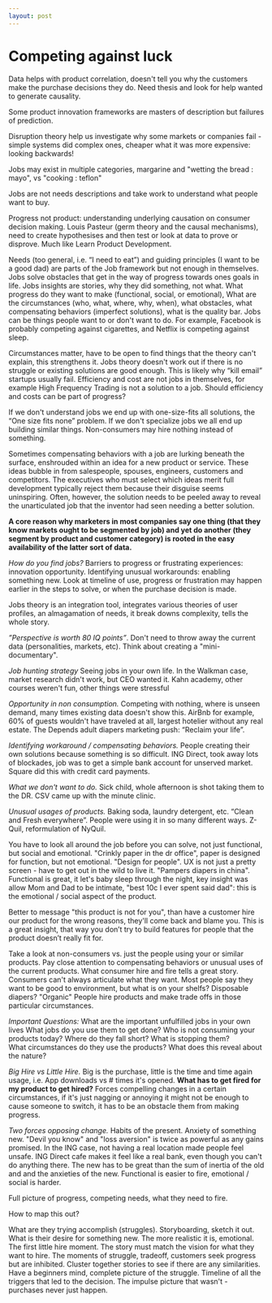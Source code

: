 ```yaml
---
layout: post
---
```

# Competing against luck 

Data helps with product correlation, doesn't tell you why the customers make the purchase decisions they do.  Need thesis and look for help wanted to generate causality.

Some product innovation frameworks are masters of description but failures of prediction. 

Disruption theory help us investigate why some markets or companies fail - simple systems did complex ones, cheaper what it was more expensive: looking backwards!

Jobs may exist in multiple categories, margarine and "wetting the bread : mayo", vs "cooking : teflon"

Jobs are not needs descriptions and take work to understand what people want to buy.

Progress not product: understanding underlying causation on consumer decision making.  Louis Pasteur (germ theory and the causal mechanisms), need to create hypothesises and then test or look at data to prove or disprove. Much like Learn Product Development.

Needs (too general, i.e. “I need to eat”) and guiding principles (I want to be a good dad) are parts of the Job framework but not enough in themselves. Jobs solve obstacles that get in the way of progress towards ones goals in life. Jobs insights are stories, why they did something, not what.  What progress do they want to make (functional, social, or emotional), What are the circumstances (who, what, where, why, when), what obstacles, what compensating behaviors (imperfect solutions), what is the quality bar. Jobs can be things people want to or don't want to do. For example, Facebook is probably competing against cigarettes, and Netflix is competing against sleep. 

Circumstances matter, have to be open to find things that the theory can't explain, this strengthens it.  Jobs theory doesn't work out if there is no struggle or existing solutions are good enough. This is likely why “kill email” startups usually fail. Efficiency and cost are not jobs in themselves, for example High Frequency Trading is not a solution to a job. Should efficiency and costs can be part of progress?

If we don't understand jobs we end up with one-size-fits all solutions, the “One size fits none” problem. If we don't specialize jobs we all end up building similar things. Non-consumers may hire nothing instead of something.

Sometimes compensating behaviors with a job are lurking beneath the surface, enshrouded within an idea for a new product or service. These ideas bubble in from salespeople, spouses, engineers, customers and competitors. The executives who must select which ideas merit full development typically reject them because their disguise seems uninspiring. Often, however, the solution needs to be peeled away to reveal the unarticulated job that the inventor had seen needing a better solution.

**A core reason why marketers in most companies say one thing (that they know markets ought to be segmented by job) and yet do another (they segment by product and customer category) is rooted in the easy availability of the latter sort of data.**

*How do you find jobs?* Barriers to progress or frustrating experiences: innovation opportunity. Identifying unusual workarounds: enabling something new.  Look at timeline of use, progress or frustration may happen earlier in the steps to solve, or when the purchase decision is made.

Jobs theory is an integration tool, integrates various theories of user profiles, an almagamation of needs, it break downs complexity, tells the whole story.

*”Perspective is worth 80 IQ points”*. Don't need to throw away the current data (personalities, markets, etc).  Think about creating a "mini-documentary". 

*Job hunting strategy* Seeing jobs in your own life. In the Walkman case, market research didn't work, but CEO wanted it. Kahn academy, other courses weren't fun, other things were stressful

*Opportunity in non consumption.* Competing with nothing, where is unseen demand, many times existing data doesn't show this.  AirBnb for example, 60% of guests wouldn't have traveled at all, largest hotelier without any real estate. The Depends adult diapers marketing push: “Reclaim your life”.

*Identifying workaround / compensating behaviors.* People creating their own solutions because something is so difficult. ING Direct, took away lots of blockades, job was to get a simple bank account for unserved market. Square did this with credit card payments.

*What we don't want to do.* Sick child, whole afternoon is shot taking them to the DR.  CSV came up with the minute clinic.

*Unusual usages of products.* Baking soda, laundry detergent, etc.  “Clean and Fresh everywhere”.  People were using it in so many different ways.  Z-Quil, reformulation of NyQuil.

You have to look all around the job before you can solve, not just functional, but social and emotional.  "Crinkly paper in the dr office", paper is designed for function, but not emotional.  "Design for people". UX is not just a pretty screen - have to get out in the wild to live it.  "Pampers diapers in china". Functional is great, it let's baby sleep through the night, key insight was allow Mom and Dad to be intimate, "best 10c I ever spent said dad": this is the emotional / social aspect of the product.

Better to message "this product is not for you", than have a customer hire our product for the wrong reasons, they'll come back and blame you. This is a great insight, that way you don’t try to build features for people that the product doesn’t really fit for.

Take a look at non-consumers vs. just the people using your or similar products.  Pay close attention to compensating behaviors or unusual uses of the current products. What consumer hire and fire tells a great story. Consumers can't always articulate what they want.  Most people say they want to be good to environment, but what is on your shelfs?  Disposable diapers?  "Organic" People hire products and make trade offs in those particular circumstances.

*Important Questions:*
What are the important unfulfilled jobs in your own lives
What jobs do you use them to get done?
Who is not consuming your products today?  Where do they fall short? What is stopping them?  
What circumstances do they use the products?  What does this reveal about the nature?

*Big Hire vs Little Hire.* Big is the purchase, little is the time and time again usage, i.e. App downloads vs # times it's opened.  **What has to get fired for my product to get hired?**  Forces compelling changes in a certain circumstances, if it's just nagging or annoying it might not be enough to cause someone to switch, it has to be an obstacle them from making progress.  

*Two forces opposing change.* Habits of the present.  Anxiety of something new.  "Devil you know" and "loss aversion" is twice as powerful as any gains promised. In the ING case, not having a real location made people feel unsafe. ING Direct cafe makes it feel like a real bank, even though you can't do anything there.  The new has to be great than the sum of inertia of the old and and the anxieties of the new.  Functional is easier to fire, emotional / social is harder.

Full picture of progress, competing needs, what they need to fire.

How to map this out? 

What are they trying accomplish (struggles).  Storyboarding, sketch it out.  What is their desire for something new.  The more realistic it is, emotional.  The first little hire moment.  The story must match the vision for what they want to hire.  The moments of struggle, tradeoff, customers seek progress but are inhibited.  Cluster together stories to see if there are any similarities.  Have a beginners mind, complete picture of the struggle.  Timeline of all the triggers that led to the decision.  The impulse picture that wasn't - purchases never just happen.  






